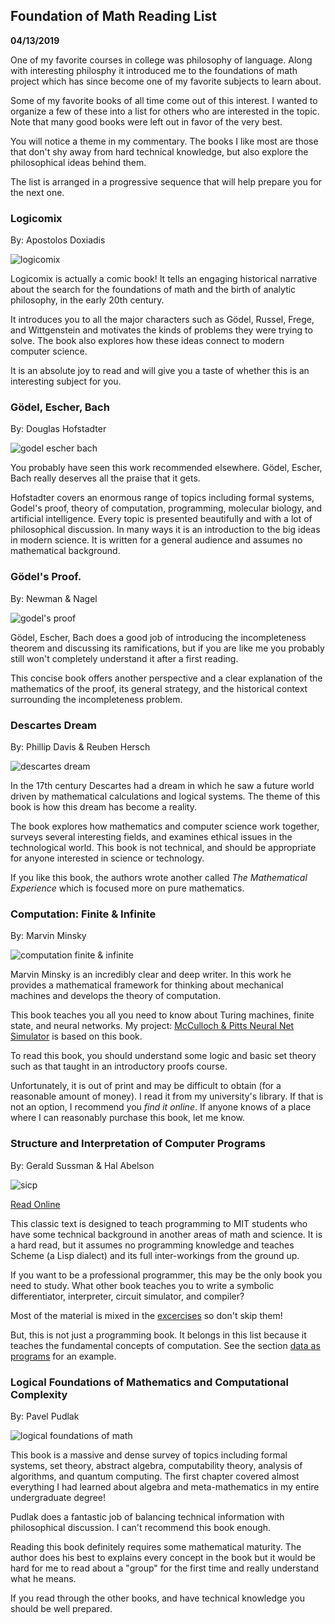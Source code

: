 Foundation of Math Reading List
-------------------------------

**04/13/2019**

One of my favorite courses in college was
philosophy of language.
Along with interesting philosphy
it introduced me to the foundations of math project
which has since become one of my 
favorite subjects to learn about.

Some of my favorite books of all time come out of this interest.
I wanted to organize a few of these
into a list for others who are interested in the topic.
Note that many good books were left out in favor of the very best.

You will notice a theme in my commentary.
The books I like most are those that don't
shy away from hard technical knowledge, but also
explore the philosophical ideas behind them.

The list is arranged in a progressive sequence
that will help prepare you for the next one.

### Logicomix

By: Apostolos Doxiadis

![logicomix](logicomix.jpg)

Logicomix is actually a comic book! 
It tells an engaging historical narrative about the search for the foundations of math
and the birth of analytic philosophy, in the early 20th century. 

It introduces you to all the major characters
such as Gödel, Russel, Frege, and Wittgenstein and 
motivates the kinds of problems they were trying to solve.
The book also explores how these ideas connect to modern computer science.

It is an absolute joy to read and will give you a taste
of whether this is an interesting subject for you.

### Gödel, Escher, Bach

By: Douglas Hofstadter

![godel escher bach](geb.jpg)

You probably have seen this work recommended elsewhere. 
Gödel, Escher, Bach really deserves all the praise that it gets.

Hofstadter covers an enormous range of topics
including formal systems, Godel's proof, theory of computation,
programming, molecular biology, and artificial intelligence.
Every topic is presented beautifully and with a lot of philosophical discussion.
In many ways it is an introduction to the big ideas in modern science.
It is written for a general audience and assumes no mathematical background.

### Gödel's Proof.

By: Newman & Nagel

![godel's proof](godels_proof.jpg)

Gödel, Escher, Bach does a good job of introducing the incompleteness theorem
and discussing its ramifications, but if you are like me you probably still won't
completely understand it after a first reading.

This concise book offers another perspective and a clear explanation
of the mathematics of the proof, its general strategy, and the
historical context surrounding the incompleteness problem.

### Descartes Dream

By: Phillip Davis & Reuben Hersch

![descartes dream](descartes_dream.jpg)

In the 17th century Descartes had a dream in which he saw
a future world driven by mathematical calculations and logical systems.
The theme of this book is how this dream has become a reality.

The book explores how mathematics and computer science work together,
surveys several interesting fields, and examines ethical issues in the technological world.
This book is not technical, and should be appropriate for anyone interested in science
or technology.

If you like this book, the authors wrote another called *The Mathematical Experience*
which is focused more on pure mathematics.

### Computation: Finite & Infinite

By: Marvin Minsky

![computation finite & infinite](computation.jpg)

Marvin Minsky is an incredibly clear and deep writer.
In this work he provides a mathematical framework
for thinking about mechanical machines and develops the 
theory of computation.

This book teaches you all you need to know about Turing machines, finite state, and neural networks.
My project: [McCulloch & Pitts Neural Net Simulator](https://justinmeiners.github.io/neural-nets-sim/)
is based on this book.

To read this book, you should understand some logic and basic set theory
such as that taught in an introductory proofs course.

Unfortunately, it is out of print and may be difficult to obtain (for a reasonable
amount of money).
I read it from my university's library. If that is not an option, I recommend you *find it online*.
If anyone knows of a place where I can reasonably purchase this book, let me know.

### Structure and Interpretation of Computer Programs

By: Gerald Sussman & Hal Abelson

![sicp](sicp.jpg)

[Read Online](https://mitpress.mit.edu/sites/default/files/sicp/full-text/book/book.html)

This classic text is designed to teach programming to MIT students
who have some technical background in another areas of math and science.
It is a hard read, but it assumes no programming knowledge and teaches Scheme (a Lisp dialect) and
its full inter-workings from the ground up.

If you want to be a professional programmer,
this may be the only book you need to study.
What other book teaches you to write a symbolic differentiator, 
interpreter, circuit simulator, and compiler?

Most of the material is mixed in the [excercises](https://github.com/justinmeiners/excercises/tree/master/sicp)
so don't skip them!

But, this is not just a programming book.
It belongs in this list because it teaches the fundamental concepts of computation.
See the section [data as programs](https://mitpress.mit.edu/sites/default/files/sicp/full-text/book/book-Z-H-26.html#%_sec_4.1.5)
for an example.

### Logical Foundations of Mathematics and Computational Complexity

By: Pavel Pudlak

![logical foundations of math](logical_foundations.jpg)

This book is a massive and dense survey of topics including
formal systems, set theory, abstract algebra, computability theory, 
analysis of algorithms, and quantum computing. 
The first chapter covered almost everything I had learned about 
algebra and meta-mathematics in my entire undergraduate degree!

Pudlak does a fantastic job of balancing technical
information with philosophical discussion.
I can't recommend this book enough.

Reading this book definitely requires some mathematical maturity.
The author does his best to explains every concept in the book
but it would be hard for me to read about a "group" for the first time
and really understand what he means.

If you read through the other books, and have technical knowledge
you should be well prepared.
